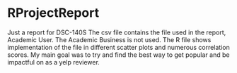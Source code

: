 # RProjectReport
Just a report for DSC-140S
The csv file contains the file used in the report, Academic User.
The Academic Business is not used.
The R file shows implementation of the file in different scatter plots
and numerous correlation scores. My main goal was to try and find the 
best way to get popular and be impactful on as a yelp reviewer.
